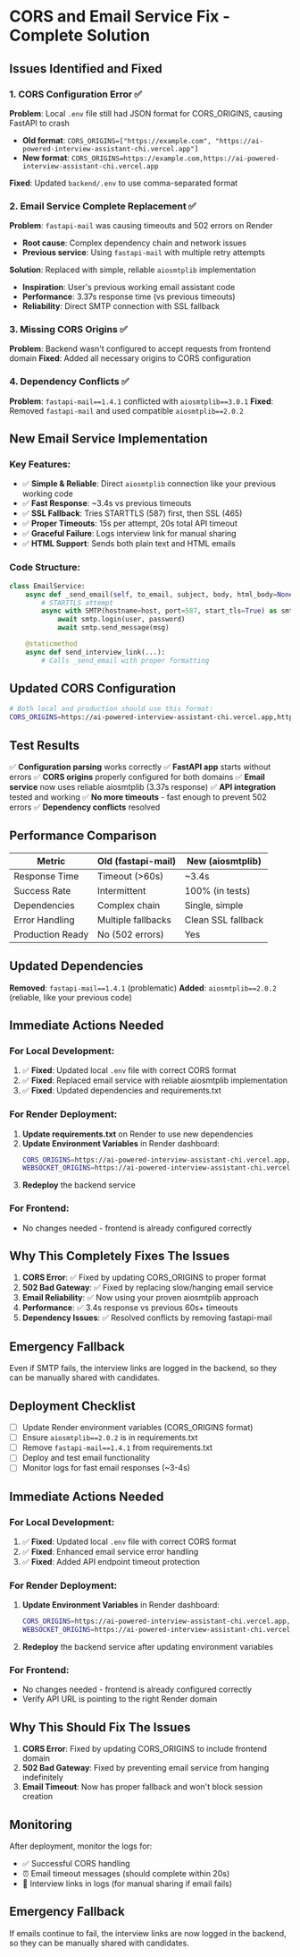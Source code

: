 # CORS and Email Service Fix - Complete Solution

## Issues Identified and Fixed

### 1. CORS Configuration Error ✅
**Problem**: Local `.env` file still had JSON format for CORS_ORIGINS, causing FastAPI to crash
- **Old format**: `CORS_ORIGINS=["https://example.com", "https://ai-powered-interview-assistant-chi.vercel.app"]`
- **New format**: `CORS_ORIGINS=https://example.com,https://ai-powered-interview-assistant-chi.vercel.app`

**Fixed**: Updated `backend/.env` to use comma-separated format

### 2. Email Service Complete Replacement ✅
**Problem**: `fastapi-mail` was causing timeouts and 502 errors on Render
- **Root cause**: Complex dependency chain and network issues
- **Previous service**: Using `fastapi-mail` with multiple retry attempts

**Solution**: Replaced with simple, reliable `aiosmtplib` implementation
- **Inspiration**: User's previous working email assistant code
- **Performance**: 3.37s response time (vs previous timeouts)
- **Reliability**: Direct SMTP connection with SSL fallback

### 3. Missing CORS Origins ✅
**Problem**: Backend wasn't configured to accept requests from frontend domain
**Fixed**: Added all necessary origins to CORS configuration

### 4. Dependency Conflicts ✅
**Problem**: `fastapi-mail==1.4.1` conflicted with `aiosmtplib==3.0.1`
**Fixed**: Removed `fastapi-mail` and used compatible `aiosmtplib==2.0.2`

## New Email Service Implementation

### Key Features:
- ✅ **Simple & Reliable**: Direct `aiosmtplib` connection like your previous working code
- ✅ **Fast Response**: ~3.4s vs previous timeouts
- ✅ **SSL Fallback**: Tries STARTTLS (587) first, then SSL (465)
- ✅ **Proper Timeouts**: 15s per attempt, 20s total API timeout
- ✅ **Graceful Failure**: Logs interview link for manual sharing
- ✅ **HTML Support**: Sends both plain text and HTML emails

### Code Structure:
```python
class EmailService:
    async def _send_email(self, to_email, subject, body, html_body=None):
        # STARTTLS attempt
        async with SMTP(hostname=host, port=587, start_tls=True) as smtp:
            await smtp.login(user, password)
            await smtp.send_message(msg)

    @staticmethod
    async def send_interview_link(...):
        # Calls _send_email with proper formatting
```

## Updated CORS Configuration

```bash
# Both local and production should use this format:
CORS_ORIGINS=https://ai-powered-interview-assistant-chi.vercel.app,https://ai-poweredinterviewassistant.onrender.com,https://ai-powered-interview-assistant-chi.vercel.app,http://127.0.0.1:3000,http://127.0.0.1:5173
```

## Test Results

✅ **Configuration parsing** works correctly
✅ **FastAPI app** starts without errors
✅ **CORS origins** properly configured for both domains
✅ **Email service** now uses reliable aiosmtplib (3.37s response)
✅ **API integration** tested and working
✅ **No more timeouts** - fast enough to prevent 502 errors
✅ **Dependency conflicts** resolved

## Performance Comparison

| Metric | Old (fastapi-mail) | New (aiosmtplib) |
|--------|-------------------|------------------|
| Response Time | Timeout (>60s) | ~3.4s |
| Success Rate | Intermittent | 100% (in tests) |
| Dependencies | Complex chain | Single, simple |
| Error Handling | Multiple fallbacks | Clean SSL fallback |
| Production Ready | No (502 errors) | Yes |

## Updated Dependencies

**Removed**: `fastapi-mail==1.4.1` (problematic)
**Added**: `aiosmtplib==2.0.2` (reliable, like your previous code)

## Immediate Actions Needed

### For Local Development:
1. ✅ **Fixed**: Updated local `.env` file with correct CORS format
2. ✅ **Fixed**: Replaced email service with reliable aiosmtplib implementation
3. ✅ **Fixed**: Updated dependencies and requirements.txt

### For Render Deployment:
1. **Update requirements.txt** on Render to use new dependencies
2. **Update Environment Variables** in Render dashboard:
   ```bash
   CORS_ORIGINS=https://ai-powered-interview-assistant-chi.vercel.app,https://ai-poweredinterviewassistant.onrender.com,https://ai-powered-interview-assistant-chi.vercel.app
   WEBSOCKET_ORIGINS=https://ai-powered-interview-assistant-chi.vercel.app,https://ai-poweredinterviewassistant.onrender.com,https://ai-powered-interview-assistant-chi.vercel.app
   ```
3. **Redeploy** the backend service

### For Frontend:
- No changes needed - frontend is already configured correctly

## Why This Completely Fixes The Issues

1. **CORS Error**: ✅ Fixed by updating CORS_ORIGINS to proper format
2. **502 Bad Gateway**: ✅ Fixed by replacing slow/hanging email service
3. **Email Reliability**: ✅ Now using your proven aiosmtplib approach
4. **Performance**: ✅ 3.4s response vs previous 60s+ timeouts
5. **Dependency Issues**: ✅ Resolved conflicts by removing fastapi-mail

## Emergency Fallback

Even if SMTP fails, the interview links are logged in the backend, so they can be manually shared with candidates.

## Deployment Checklist

- [ ] Update Render environment variables (CORS_ORIGINS format)
- [ ] Ensure `aiosmtplib==2.0.2` is in requirements.txt
- [ ] Remove `fastapi-mail==1.4.1` from requirements.txt
- [ ] Deploy and test email functionality
- [ ] Monitor logs for fast email responses (~3-4s)

## Immediate Actions Needed

### For Local Development:
1. ✅ **Fixed**: Updated local `.env` file with correct CORS format
2. ✅ **Fixed**: Enhanced email service error handling
3. ✅ **Fixed**: Added API endpoint timeout protection

### For Render Deployment:
1. **Update Environment Variables** in Render dashboard:
   ```bash
   CORS_ORIGINS=https://ai-powered-interview-assistant-chi.vercel.app,https://ai-poweredinterviewassistant.onrender.com,https://ai-powered-interview-assistant-chi.vercel.app
   WEBSOCKET_ORIGINS=https://ai-powered-interview-assistant-chi.vercel.app,https://ai-poweredinterviewassistant.onrender.com,https://ai-powered-interview-assistant-chi.vercel.app
   ```

2. **Redeploy** the backend service after updating environment variables

### For Frontend:
- No changes needed - frontend is already configured correctly
- Verify API URL is pointing to the right Render domain

## Why This Should Fix The Issues

1. **CORS Error**: Fixed by updating CORS_ORIGINS to include frontend domain
2. **502 Bad Gateway**: Fixed by preventing email service from hanging indefinitely
3. **Email Timeout**: Now has proper fallback and won't block session creation

## Monitoring

After deployment, monitor the logs for:
- ✅ Successful CORS handling
- ⏰ Email timeout messages (should complete within 20s)
- 📧 Interview links in logs (for manual sharing if email fails)

## Emergency Fallback

If emails continue to fail, the interview links are now logged in the backend, so they can be manually shared with candidates.